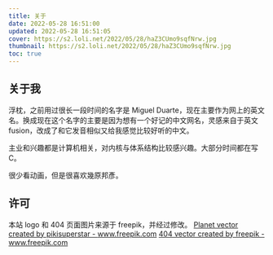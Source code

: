 ```yaml
---
title: 关于
date: 2022-05-28 16:51:00
updated: 2022-05-28 16:51:05
cover: https://s2.loli.net/2022/05/28/haZ3CUmo9sqfNrw.jpg
thumbnail: https://s2.loli.net/2022/05/28/haZ3CUmo9sqfNrw.jpg
toc: true
---
```


## 关于我

浮枕，之前用过很长一段时间的名字是 Miguel Duarte，现在主要作为网上的英文名。换成现在这个名字的主要是因为想有一个好记的中文网名，灵感来自于英文 fusion，改成了和它发音相似又给我感觉比较好听的中文。

主业和兴趣都是计算机相关，对内核与体系结构比较感兴趣。大部分时间都在写 C。

很少看动画，但是很喜欢幾原邦彥。

## 许可

本站 logo 和 404 页面图片来源于 freepik，并经过修改。
<a href="https://www.freepik.com/vectors/planet">Planet vector created by pikisuperstar - www.freepik.com</a>
<a href="https://www.freepik.com/vectors/404">404 vector created by freepik - www.freepik.com</a>
